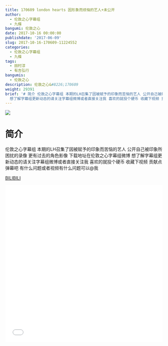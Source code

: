 ```yaml
---
title: 170609 london hearts 因形象而烦恼的艺人+未公开
author:
  - 伦敦之心字幕组
  - 九條
bangumi: 伦敦之心
date: 2017-10-16 00:00:00
publishdate: '2017-06-09'
slug: 2017-10-16-170609-11224552
categories:
  - 伦敦之心字幕组
  - 九條
tags:
  - 田村淳
  - 有吉弘行
bangumis:
  - 伦敦之心
description: 伦敦之心&#8226;170609
weight: 29391
brief: '# 简介 伦敦之心字幕组 本期的LH召集了因被赋予的印象而苦恼的艺人 公开自己被印象所困扰的录像 更有过去的角色影像 下载地址在伦敦之心字幕组微博
  想了解字幕组更新动态的请关注字幕组微博或者直接关注我 喜欢的就投个硬币 收藏下视频 贡献点弹幕吧 有什么问题或者视频有什么问题可以@我'
---
```


![](https://i.imgur.com/TPs8Opz.jpg)

# 简介  
伦敦之心字幕组
本期的LH召集了因被赋予的印象而苦恼的艺人 公开自己被印象所困扰的录像 更有过去的角色影像 下载地址在伦敦之心字幕组微博 想了解字幕组更新动态的请关注字幕组微博或者直接关注我 喜欢的就投个硬币 收藏下视频 贡献点弹幕吧 有什么问题或者视频有什么问题可以@我

  [BILIBILI](https://www.bilibili.com/video/av11224552/)


<div class="vcontainer">  <iframe class='video' src="//www.bilibili.com/blackboard/player.html?aid=11224552" width="100%" height="500" frameborder="0" allowfullscreen="allowfullscreen"></iframe></div>
